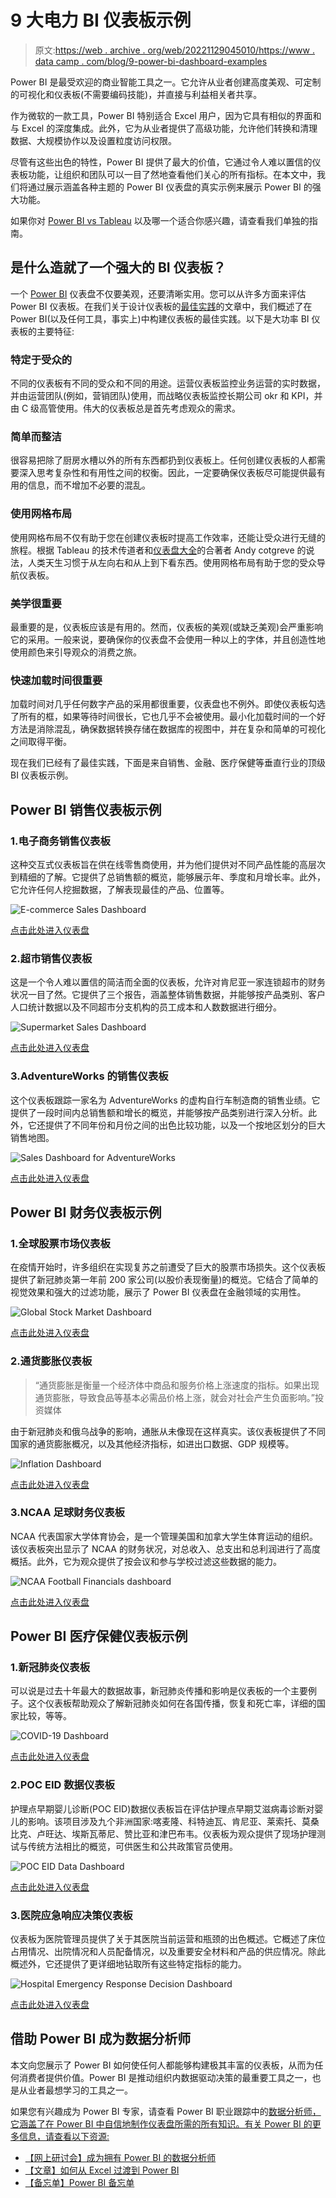 # 9 大电力 BI 仪表板示例

> 原文:[https://web . archive . org/web/20221129045010/https://www . data camp . com/blog/9-power-bi-dashboard-examples](https://web.archive.org/web/20221129045010/https://www.datacamp.com/blog/9-power-bi-dashboard-examples)

Power BI 是最受欢迎的商业智能工具之一。它允许从业者创建高度美观、可定制的可视化和仪表板(不需要编码技能)，并直接与利益相关者共享。

作为微软的一款工具，Power BI 特别适合 Excel 用户，因为它具有相似的界面和与 Excel 的深度集成。此外，它为从业者提供了高级功能，允许他们转换和清理数据、大规模协作以及设置粒度访问权限。

尽管有这些出色的特性，Power BI 提供了最大的价值，它通过令人难以置信的仪表板功能，让组织和团队可以一目了然地查看他们关心的所有指标。在本文中，我们将通过展示涵盖各种主题的 Power BI 仪表盘的真实示例来展示 Power BI 的强大功能。

如果你对 [Power BI vs Tableau](https://web.archive.org/web/20221212140010/https://www.datacamp.com/blog/power-bi-vs-tableau-which-one-should-you-choose) 以及哪一个适合你感兴趣，请查看我们单独的指南。

## 是什么造就了一个强大的 BI 仪表板？

一个 [Power BI](https://web.archive.org/web/20221212140010/https://www.datacamp.com/blog/all-about-power-bi) 仪表盘不仅要美观，还要清晰实用。您可以从许多方面来评估 Power BI 仪表板。在我们关于设计仪表板的[最佳实践](https://web.archive.org/web/20221212140010/https://www.datacamp.com/blog/best-practices-for-designing-dashboards)的文章中，我们概述了在 Power BI(以及任何工具，事实上)中构建仪表板的最佳实践。以下是大功率 BI 仪表板的主要特征:

### 特定于受众的

不同的仪表板有不同的受众和不同的用途。运营仪表板监控业务运营的实时数据，并由运营团队(例如，营销团队)使用，而战略仪表板监控长期公司 okr 和 KPI，并由 C 级高管使用。伟大的仪表板总是首先考虑观众的需求。

### 简单而整洁

很容易把除了厨房水槽以外的所有东西都扔到仪表板上。任何创建仪表板的人都需要深入思考复杂性和有用性之间的权衡。因此，一定要确保仪表板尽可能提供最有用的信息，而不增加不必要的混乱。

### 使用网格布局

使用网格布局不仅有助于您在创建仪表板时提高工作效率，还能让受众进行无缝的旅程。根据 Tableau 的技术传道者和[仪表盘大全](https://web.archive.org/web/20221212140010/https://www.datacamp.com/blog/top-10-data-visualization-books)的合著者 Andy cotgreve 的说法，人类天生习惯于从左向右和从上到下看东西。使用网格布局有助于您的受众导航仪表板。

### 美学很重要

最重要的是，仪表板应该是有用的。然而，仪表板的美观(或缺乏美观)会严重影响它的采用。一般来说，要确保你的仪表盘不会使用一种以上的字体，并且创造性地使用颜色来引导观众的消费之旅。

### 快速加载时间很重要

加载时间对几乎任何数字产品的采用都很重要，仪表盘也不例外。即使仪表板勾选了所有的框，如果等待时间很长，它也几乎不会被使用。最小化加载时间的一个好方法是消除混乱，确保数据转换存储在数据库的视图中，并在复杂和简单的可视化之间取得平衡。

现在我们已经有了最佳实践，下面是来自销售、金融、医疗保健等垂直行业的顶级 BI 仪表板示例。

## Power BI 销售仪表板示例

### 1.电子商务销售仪表板

这种交互式仪表板旨在供在线零售商使用，并为他们提供对不同产品性能的高层次到精细的了解。它提供了总销售额的概览，能够展示年、季度和月增长率。此外，它允许任何人挖掘数据，了解表现最佳的产品、位置等。

![E-commerce Sales Dashboard](../Images/6e022ba583ec9fa9e137f16244251b57.png)

[点击此处进入仪表盘](https://web.archive.org/web/20221212140010/https://community.powerbi.com/t5/Data-Stories-Gallery/E-Commerce-Sales-Analysis/m-p/2519282)

### 2.超市销售仪表板

这是一个令人难以置信的简洁而全面的仪表板，允许对肯尼亚一家连锁超市的财务状况一目了然。它提供了三个报告，涵盖整体销售数据，并能够按产品类别、客户人口统计数据以及不同超市分支机构的员工成本和人数数据进行细分。

![Supermarket Sales Dashboard](../Images/9224ef33dae9ca237248a2e16b7f8624.png)

[点击此处进入仪表盘](https://web.archive.org/web/20221212140010/https://community.powerbi.com/t5/Data-Stories-Gallery/Supermarket-Dashboard-Case-in-Kenya/m-p/1095982)

### 3.AdventureWorks 的销售仪表板

这个仪表板跟踪一家名为 AdventureWorks 的虚构自行车制造商的销售业绩。它提供了一段时间内总销售额和增长的概览，并能够按产品类别进行深入分析。此外，它还提供了不同年份和月份之间的出色比较功能，以及一个按地区划分的巨大销售地图。

![Sales Dashboard for AdventureWorks](../Images/9c000d04cdb4034994b44a33fe6f258a.png)

[点击此处进入仪表盘](https://web.archive.org/web/20221212140010/https://community.powerbi.com/t5/Data-Stories-Gallery/Sales-Analysis-for-AdventureWorks/m-p/2549649)

## Power BI 财务仪表板示例

### 1.全球股票市场仪表板

在疫情开始时，许多组织在实现复苏之前遭受了巨大的股票市场损失。这个仪表板提供了新冠肺炎第一年前 200 家公司(以股价表现衡量)的概览。它结合了简单的视觉效果和强大的过滤功能，展示了 Power BI 仪表盘在金融领域的实用性。

![Global Stock Market Dashboard](../Images/3205e7292f83ca45615a185df7ba54d3.png)

[点击此处进入仪表盘](https://web.archive.org/web/20221212140010/https://community.powerbi.com/t5/Data-Stories-Gallery/Global-Stock-Market-World-s-Top-200-Companies/td-p/1482649)

### 2.通货膨胀仪表板

> “通货膨胀是衡量一个经济体中商品和服务价格上涨速度的指标。如果出现通货膨胀，导致食品等基本必需品价格上涨，就会对社会产生负面影响。”投资媒体

由于新冠肺炎和俄乌战争的影响，通胀从未像现在这样真实。该仪表板提供了不同国家的通货膨胀概况，以及其他经济指标，如进出口数据、GDP 规模等。

![Inflation Dashboard](../Images/57532c0f84d7f6d262778ad2fbadf667.png)

[点击此处进入仪表盘](https://web.archive.org/web/20221212140010/https://community.powerbi.com/t5/Data-Stories-Gallery/Inflation/td-p/2614730)

### 3.NCAA 足球财务仪表板

NCAA 代表国家大学体育协会，是一个管理美国和加拿大学生体育运动的组织。该仪表板突出显示了 NCAA 的财务状况，对总收入、总支出和总利润进行了高度概括。此外，它为观众提供了按会议和参与学校过滤这些数据的能力。

![NCAA Football Financials dashboard](../Images/97166a362530d783cb21e36b33837eb2.png)

[点击此处进入仪表盘](https://web.archive.org/web/20221212140010/https://community.powerbi.com/t5/Data-Stories-Gallery/NCAA-Football-Financials/m-p/1678001)

## Power BI 医疗保健仪表板示例

### 1.新冠肺炎仪表板

可以说是过去十年最大的数据故事，新冠肺炎传播和影响是仪表板的一个主要例子。这个仪表板帮助观众了解新冠肺炎如何在各国传播，恢复和死亡率，详细的国家比较，等等。

![COVID-19 Dashboard](../Images/0dc344332672a62f9c4303d60e23459f.png)

[点击此处进入仪表盘](https://web.archive.org/web/20221212140010/https://app.powerbi.com/view?r=eyJrIjoiYjA1YzhhMjItMWU1ZS00YmRiLWI3MjUtZDVhN2ZlMzY4NjFlIiwidCI6IjJjOTJmZjI0LWI0MmMtNDgwZC1iNzRkLTY2ZmNlNzZiZDdkYSIsImMiOjl9)

### 2.POC EID 数据仪表板

护理点早期婴儿诊断(POC EID)数据仪表板旨在评估护理点早期艾滋病毒诊断对婴儿的影响。该项目涉及九个非洲国家:喀麦隆、科特迪瓦、肯尼亚、莱索托、莫桑比克、卢旺达、埃斯瓦蒂尼、赞比亚和津巴布韦。仪表板为观众提供了现场护理测试与传统方法相比的概览，可供医生和公共政策官员使用。

![POC EID Data Dashboard](../Images/99e96c626ab1f770f14dfcbd1a8b4ed9.png)

[点击此处进入仪表盘](https://web.archive.org/web/20221212140010/https://community.powerbi.com/t5/Data-Stories-Gallery/Early-Infant-HIV-Diagnosis-Earlier-Diagnosis-Saves-More-Lives/td-p/220513)

### 3.医院应急响应决策仪表板

仪表板为医院管理员提供了关于其医院当前运营和瓶颈的出色概述。它概述了床位占用情况、出院情况和人员配备情况，以及重要安全材料和产品的供应情况。除此概述外，它还提供了更详细地钻取所有这些特定指标的能力。

![Hospital Emergency Response Decision Dashboard](../Images/c15fed1136904a6f2a3cddb91ab450bf.png)

[点击此处进入仪表盘](https://web.archive.org/web/20221212140010/https://appsource.microsoft.com/en-US/product/power-bi/powerapps_cxo.powerbi_healthcare?tab=overview)

## 借助 Power BI 成为数据分析师

本文向您展示了 Power BI 如何使任何人都能够构建极其丰富的仪表板，从而为任何消费者提供价值。Power BI 是推动组织内数据驱动决策的最重要工具之一，也是从业者最想学习的工具之一。

如果您有兴趣成为 Power BI 专家，请查看 Power BI 职业跟踪中的[数据分析师，它涵盖了在 Power BI 中自信地制作仪表盘所需的所有知识。有关 Power BI 的更多信息，请查看以下资源:](https://web.archive.org/web/20221212140010/https://www.datacamp.com/resources/webinars/become-data-analyst-with-power-bi)

*   [【网上研讨会】成为拥有 Power BI 的数据分析师](https://web.archive.org/web/20221212140010/https://www.datacamp.com/resources/webinars/become-data-analyst-with-power-bi)
*   [【文章】如何从 Excel 过渡到 Power BI](https://web.archive.org/web/20221212140010/https://www.datacamp.com/blog/how-to-transition-from-excel-to-power-bi)
*   [【备忘单】Power BI 备忘单](https://web.archive.org/web/20221212140010/https://www.datacamp.com/cheat-sheet/power-bi-cheat-sheet)